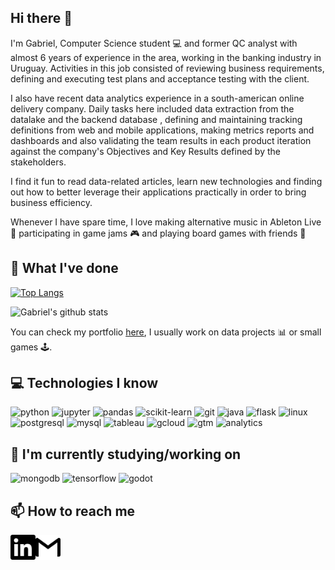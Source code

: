## Hi there 👋

I'm Gabriel, Computer Science student :computer: and former QC analyst with almost 6 years of experience in the area, working in the banking industry in Uruguay. Activities in this job consisted of reviewing business requirements, defining and executing test plans and acceptance testing with the client.

I also have recent data analytics experience in a south-american online delivery company. Daily tasks here included data extraction from the datalake and the backend database , defining and maintaining tracking definitions from web and mobile applications, making metrics reports and dashboards and also validating the team results in each product iteration against the company's Objectives and Key Results defined by the stakeholders.

I find it fun to read data-related articles, learn new technologies and finding out how to better leverage their applications practically in order to bring business efficiency.

Whenever I have spare time, I love making alternative music in Ableton Live :musical_keyboard: participating in game jams :video_game: and playing board games with friends :game_die:

## :briefcase: What I've done

[![Top Langs](https://github-readme-stats.vercel.app/api/top-langs/?username=gabriel-ballesteros&layout=compact)](https://github.com/gabriel-ballesteros/github-readme-stats?theme=radical)

![Gabriel's github stats](https://github-readme-stats.vercel.app/api?username=gabriel-ballesteros&hide=contribs,stars&theme=radica)

You can check my portfolio [here](http://gabrielballesteros.com), I usually work on data projects :bar_chart: or small games :joystick:.

## :computer: Technologies I know

![python](https://img.shields.io/badge/-Python-3776AB?logo=python&logoColor=white)
![jupyter](https://img.shields.io/badge/-Jupyter-F37626?logo=jupyter&logoColor=white)
![pandas](https://img.shields.io/badge/-Pandas-150458?logo=pandas&logoColor=white)
![scikit-learn](https://img.shields.io/badge/-scikit--learn-F7931E?logo=scikit-learn&logoColor=white)
![git](https://img.shields.io/badge/-Git-F05032?logo=git&logoColor=white)
![java](https://img.shields.io/badge/-Java-007396?logo=java&logoColor=white)
![flask](https://img.shields.io/badge/-Flask-000000?logo=flask&logoColor=white)
![linux](https://img.shields.io/badge/-Linux-FCC624?logo=linux&logoColor=black)
![postgresql](https://img.shields.io/badge/-PostgreSQL-336791?logo=postgresql&logoColor=white)
![mysql](https://img.shields.io/badge/-MySQL-4479A1?logo=mysql&logoColor=white)
![tableau](https://img.shields.io/badge/-Tableau-1F2756?logo=tableau&logoColor=white)
![gcloud](https://img.shields.io/badge/-Google%20Cloud-4285F4?logo=google%20cloud&logoColor=white)
![gtm](https://img.shields.io/badge/-Google%20Tag%20Manager-246FDB?logo=google%20tag%20manager&logoColor=white)
![analytics](https://img.shields.io/badge/-Google%20Analytics-E37400?logo=google%20analytics&logoColor=white)

## :seedling: I'm currently studying/working on

![mongodb](https://img.shields.io/badge/-MongoDB-47A248?logo=mongodb&logoColor=white)
![tensorflow](https://img.shields.io/badge/-TensorFlow-FF6F00?logo=tensorflow&logoColor=white)
![godot](https://img.shields.io/badge/-Godot%20Engine-478CBF?logo=godot%20engine&logoColor=white)

## :mailbox: How to reach me
<img align="left" width="40px" src="img/linkedin.svg" href="https://www.linkedin.com/in/gabriel-ballesteros-a8b296b9/" target="_blank"/>
<img width="40px" src="img/gmail.svg" href="mailto:gbrlballesteros.com"/>

